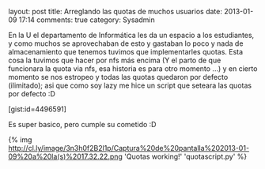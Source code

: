 layout: post
title: Arreglando las quotas de muchos usuarios
date: 2013-01-09 17:14
comments: true
category: Sysadmin

En la U el departamento de Informática les da un espacio a los estudiantes, y como muchos se aprovechaban de esto y gastaban lo poco y nada de almacenamiento que tenemos tuvimos que implementarles quotas.
Esta cosa la tuvimos que hacer por nfs más encima (Y el parto de que funcionara la quota via nfs, esa historia es para otro momento ...) y en cierto momento se nos estropeo y todas las quotas quedaron por defecto (ilimitado); asi que como soy lazy me hice un script que seteara las quotas por defecto :D

[gist:id=4496591]

Es super basico, pero cumple su cometido :D

{% img http://cl.ly/image/3n3h0f2B2l1p/Captura%20de%20pantalla%202013-01-09%20a%20la(s)%2017.32.22.png 'Quotas working!' 'quotascript.py' %}
